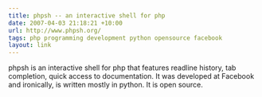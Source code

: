 ```yaml
---
title: phpsh -- an interactive shell for php
date: 2007-04-03 21:18:21 +10:00
url: http://www.phpsh.org/
tags: php programming development python opensource facebook
layout: link
---
```

phpsh is an interactive shell for php that features readline history, tab completion, quick access to documentation. It was developed at Facebook and ironically, is written mostly in python. It is open source.
